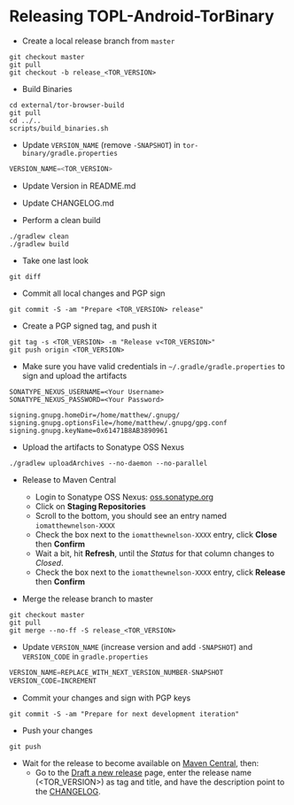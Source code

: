 <!-- Thanks Square for providing great documentation that I only had to tweak -->
<!-- https://raw.githubusercontent.com/square/leakcanary/master/docs/releasing.md -->

# Releasing TOPL-Android-TorBinary

- Create a local release branch from `master`
```
git checkout master
git pull
git checkout -b release_<TOR_VERSION>
```

- Build Binaries
```
cd external/tor-browser-build
git pull
cd ../..
scripts/build_binaries.sh
```

- Update `VERSION_NAME` (remove `-SNAPSHOT`) in `tor-binary/gradle.properties`
```gradle
VERSION_NAME=<TOR_VERSION>
```

- Update Version in README.md

- Update CHANGELOG.md

- Perform a clean build
```
./gradlew clean
./gradlew build
```

- Take one last look
```
git diff
```

- Commit all local changes and PGP sign
```
git commit -S -am "Prepare <TOR_VERSION> release"
```

- Create a PGP signed tag, and push it
```
git tag -s <TOR_VERSION> -m "Release v<TOR_VERSION>"
git push origin <TOR_VERSION>
```

- Make sure you have valid credentials in `~/.gradle/gradle.properties` to sign and upload the artifacts
```
SONATYPE_NEXUS_USERNAME=<Your Username>
SONATYPE_NEXUS_PASSWORD=<Your Password>

signing.gnupg.homeDir=/home/matthew/.gnupg/
signing.gnupg.optionsFile=/home/matthew/.gnupg/gpg.conf
signing.gnupg.keyName=0x61471B8AB3890961
```

- Upload the artifacts to Sonatype OSS Nexus
```
./gradlew uploadArchives --no-daemon --no-parallel
```

- Release to Maven Central
    - Login to Sonatype OSS Nexus: <a href="https://oss.sonatype.org/#stagingRepositories" target="_blank">oss.sonatype.org</a>
    - Click on **Staging Repositories**
    - Scroll to the bottom, you should see an entry named `iomatthewnelson-XXXX`
    - Check the box next to the `iomatthewnelson-XXXX` entry, click **Close** then **Confirm**
    - Wait a bit, hit **Refresh**, until the *Status* for that column changes to *Closed*.
    - Check the box next to the `iomatthewnelson-XXXX` entry, click **Release** then **Confirm**

- Merge the release branch to master
```
git checkout master
git pull
git merge --no-ff -S release_<TOR_VERSION>
```

- Update `VERSION_NAME` (increase version and add `-SNAPSHOT`)  and `VERSION_CODE` in `gradle.properties`
```gradle
VERSION_NAME=REPLACE_WITH_NEXT_VERSION_NUMBER-SNAPSHOT
VERSION_CODE=INCREMENT
```

- Commit your changes and sign with PGP keys
```
git commit -S -am "Prepare for next development iteration"
```

- Push your changes
```
git push
```

- Wait for the release to become available on <a href="https://repo1.maven.org/maven2/io/matthewnelson/topl-android/tor-binary" target="_blank">Maven Central</a>, then:
    - Go to the <a href="https://github.com/05nelsonm/TOPL-Android-TorBinary/releases/new" target="_blank">Draft a new release</a> page,
      enter the release name (<TOR_VERSION>) as tag and title, and have the description
      point to the [CHANGELOG](https://github.com/05nelsonm/TOPL-Android-TorBinary/blob/master/CHANGELOG.md).
